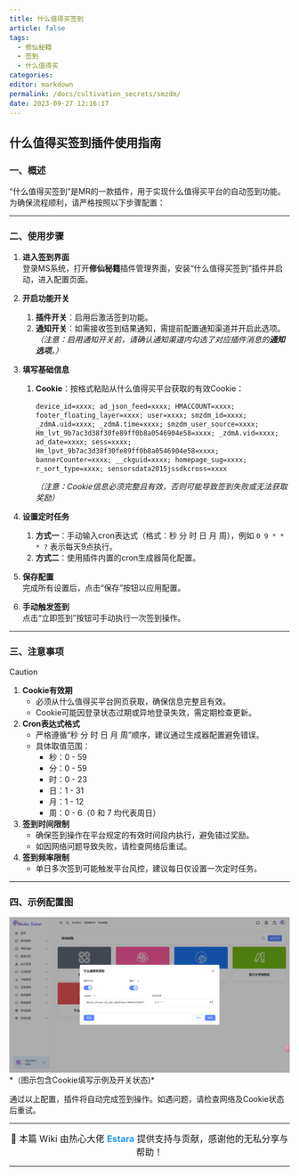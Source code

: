 ```yaml
---
title: 什么值得买签到
article: false
tags: 
  - 修仙秘籍
  - 签到
  - 什么值得买
categories: 
editor: markdown
permalink: /docs/cultivation_secrets/smzdm/
date: 2023-09-27 12:16:17
---
```


## 什么值得买签到插件使用指南  

### 一、概述  
“什么值得买签到”是MR的一款插件，用于实现什么值得买平台的自动签到功能。为确保流程顺利，请严格按照以下步骤配置：  

---

### 二、使用步骤  

1. **进入签到界面**  
   登录MS系统，打开**修仙秘籍**插件管理界面，安装“什么值得买签到”插件并启动，进入配置页面。  

2. **开启功能开关**  
   1. **插件开关**：启用后激活签到功能。  
   2. **通知开关**：如需接收签到结果通知，需提前配置通知渠道并开启此选项。  
      *（注意：启用通知开关前，请确认通知渠道内勾选了对应插件消息的**通知选项**。）*  

3. **填写基础信息**  
   1. **Cookie**：按格式粘贴从什么值得买平台获取的有效Cookie：  
      ```plaintext  
      device_id=xxxx; ad_json_feed=xxxx; HMACCOUNT=xxxx; footer_floating_layer=xxxx; user=xxxx; smzdm_id=xxxx; _zdmA.uid=xxxx; _zdmA.time=xxxx; smzdm_user_source=xxxx; Hm_lvt_9b7ac3d38f30fe89ff0b8a0546904e58=xxxx; _zdmA.vid=xxxx; ad_date=xxxx; sess=xxxx; Hm_lpvt_9b7ac3d38f30fe89ff0b8a0546904e58=xxxx; bannerCounter=xxxx; __ckguid=xxxx; homepage_sug=xxxx; r_sort_type=xxxx; sensorsdata2015jssdkcross=xxxx  
      ```
      *（注意：Cookie信息必须完整且有效，否则可能导致签到失败或无法获取奖励）*  

4. **设置定时任务**  
   1. **方式一**：手动输入cron表达式（格式：秒 分 时 日 月 周），例如 `0 9 * * * ?` 表示每天9点执行。  
   2. **方式二**：使用插件内置的cron生成器简化配置。  

5. **保存配置**  
   完成所有设置后，点击“保存”按钮以应用配置。  

6. **手动触发签到**  
   点击“立即签到”按钮可手动执行一次签到操作。  

---

### 三、注意事项  

> [!CAUTION]  
> 1. **Cookie有效期**  
>    - 必须从什么值得买平台网页获取，确保信息完整且有效。  
>    - Cookie可能因登录状态过期或异地登录失效，需定期检查更新。  
> 2. **Cron表达式格式**  
>    - 严格遵循“秒 分 时 日 月 周”顺序，建议通过生成器配置避免错误。  
>    - 具体取值范围：  
>      - 秒：0 - 59  
>      - 分：0 - 59  
>      - 时：0 - 23  
>      - 日：1 - 31  
>      - 月：1 - 12  
>      - 周：0 - 6（0 和 7 均代表周日）  
> 3. **签到时间限制**  
>    - 确保签到操作在平台规定的有效时间段内执行，避免错过奖励。  
>    - 如因网络问题导致失败，请检查网络后重试。  
> 4. **签到频率限制**  
>    - 单日多次签到可能触发平台风控，建议每日仅设置一次定时任务。  

---

### 四、示例配置图  
<div align="center"><img src="./images/什么值得买.png" width="800"/></div> 
*（图示包含Cookie填写示例及开关状态)*  

通过以上配置，插件将自动完成签到操作。如遇问题，请检查网络及Cookie状态后重试。

---

<div align="center">
  <span style="font-size: 16px;">🎉 本篇 Wiki 由热心大佬 <span style="color: #2196f3; font-weight: bold;">Estara</span> 提供支持与贡献，感谢他的无私分享与帮助！</span>
</div>

---